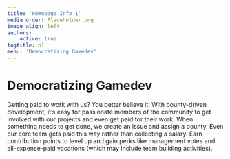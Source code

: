 ```yaml
---
title: 'Homepage Info 1'
media_order: Placeholder.png
image_align: left
anchors:
    active: true
tagtitle: h1
menu: 'Democratizing Gamedev'
---
```


# **Democratizing Gamedev**

Getting paid to work with us? You better believe it! With bounty-driven development, it’s easy for passionate members of the community to get involved with our projects and even get paid for their work. When something needs to get done, we create an issue and assign a bounty. Even our core team gets paid this way rather than collecting a salary. Earn contribution points to level up and gain perks like management votes and all-expense-paid vacations (which may include team building activities).
